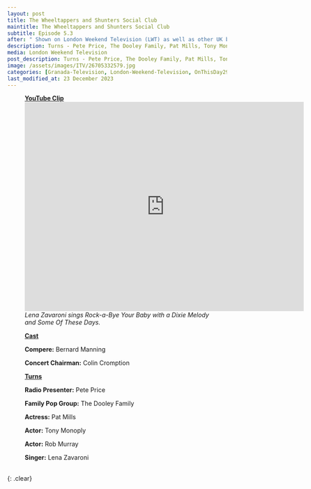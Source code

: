 ```yaml
---
layout: post
title: The Wheeltappers and Shunters Social Club
maintitle: The Wheeltappers and Shunters Social Club
subtitle: Episode 5.3
after: " Shown on London Weekend Television (LWT) as well as other UK broadcasters - 12 June 1976 Shown on Scottish TV (STV) it was a Granada Television Production"
description: Turns - Pete Price, The Dooley Family, Pat Mills, Tony Monoply, Rob Murray and Lena Zavaroni
media: London Weekend Television
post_description: Turns - Pete Price, The Dooley Family, Pat Mills, Tony Monoply, Rob Murray and Lena Zavaroni
image: /assets/images/ITV/26705332579.jpg
categories: [Granada-Television, London-Weekend-Television, OnThisDay29May, OnThisDay12June]
last_modified_at: 23 December 2023
---
```


<figure class="fig3">
<div class="LenaCard">
<div class="CardItem"><strong id="infobox1"><a href="#infobox1">YouTube Clip</a></strong></div>
<div class="CardItem">
<div class="responsive-video"><iframe width="640px" height="480px" src="https://www.youtube.com/embed/LhSbE9BKqf4?rel=0&showinfo=1" frameborder="0" allowfullscreen></iframe></div>
<cite>Lena Zavaroni sings Rock-a-Bye Your Baby with a Dixie Melody and Some Of These Days.</cite>
</div>
</div>
</figure>

<figure class="fig1">
<div class="LenaCard cast-card">
<div class="CardItem"><strong id="infobox2"><a href="#infobox2">Cast</a></strong></div>
<div class="CardItem">
<p><strong>Compere:</strong> Bernard Manning</p>
<p><strong>Concert Chairman:</strong> Colin Cromption</p>
</div>
</div>
</figure>

<figure class="fig2">
<div class="LenaCard">
<div class="CardItem"><strong id="infobox3"><a href="#infobox3">Turns</a></strong></div>
<div class="CardItem">
<P><strong>Radio Presenter:</strong> Pete Price</p>
<P><strong>Family Pop Group:</strong> The Dooley Family</p>
<P><strong>Actress:</strong> Pat Mills</p>
<P><strong>Actor:</strong> Tony Monoply</p>
<P><strong>Actor:</strong> Rob Murray</p>
<P><strong>Singer:</strong> Lena Zavaroni</p>
</div>
</div>
</figure>

<br />{: .clear}

<style>
.cast-card {height: 330px}
@media screen and (orientation:portrait) {.cast-card {height: unset;}}
</style>
